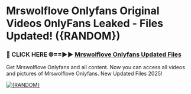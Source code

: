 # Mrswolflove Onlyfans Original Videos 0nlyFans Leaked - Files Updated! ({RANDOM})

<h3>🔴 CLICK HERE 🌐==►► <a href="https://betterlinks.top/A2PfLJ" rel="nofollow">Mrswolflove Onlyfans Updated Files</a></h3>

Get Mrswolflove Onlyfans and all content. Now you can access all videos and pictures of Mrswolflove Onlyfans. New Updated Files 2025!

[![{RANDOM}](https://i.imgur.com/ppqm5kG.gif)](https://betterlinks.top/A2PfLJ)